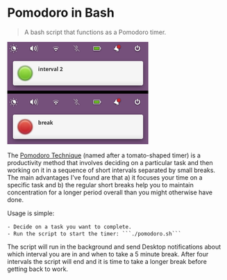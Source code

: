# Pomodoro in Bash

> A bash script that functions as a Pomodoro timer.

![notification examples](/example-notifications.png?raw=true)

The [Pomodoro Technique](https://en.wikipedia.org/wiki/Pomodoro_Technique) (named after a tomato-shaped timer) is a productivity method that involves deciding on a particular task and then working on it in a sequence of short intervals separated by small breaks. The main advantages I've found are that a) it focuses your time on a specific task and b) the regular short breaks help you to maintain concentration for a longer period overall than you might otherwise have done.

Usage is simple:

	- Decide on a task you want to complete.
	- Run the script to start the timer: ```./pomodoro.sh```

The script will run in the background and send Desktop notifications about which interval you are in and when to take a 5 minute break. After four intervals the script will end and it is time to take a longer break before getting back to work.
